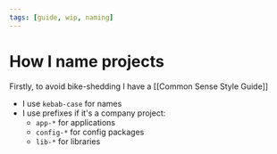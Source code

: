 ```yaml
---
tags: [guide, wip, naming]
---
```


# How I name projects

Firstly, to avoid bike-shedding I have a [[Common Sense Style Guide]]

- I use `kebab-case` for names
- I use prefixes if it's a company project:
	- `app-*` for applications
	- `config-*` for config packages
	- `lib-*` for libraries

<!--


- ***
- \*\*
  _-api
  _-monitoring
  _-client
  _-processor

### Использовать **kebab-case**

| Good            | Bad                             |
| --------------- | ------------------------------- |
| `url-shortener` | `url_shortener`, `UrlShortener` |

### Использовать минимум значимых слов

Возможно все-таки имеет смысл использовать вспомогательные слова:

`*-api`, `*-daemon`, `*-tests`,

_Правильно:_

- **url-shortener**

_Не правильно:_

- **url-shortener-api**
- **url-shortener-service**

## Use REST or RPC for external communications

## USE only RPC for internal communications

## Each service may present a client library

This library should not have any business logic

# Date Time Format

- Should use RFC 3339
  - DateTime: `1970-01-01T12:00:00.234+00:00`
  - Date only: `1970-01-01`

## Must endpoints

- Live check: `/live`
- Version check : `/version`, json with fields `gitRevision`, `gitSummary`, `languageName`, `languageVersion`, `appName`, `appVersion`, `buildAt`, `startedAt`
- Swagger docs : `/docs`
- Prometheus metrics : `/metrics`
-->
